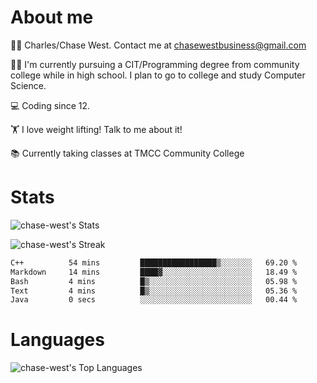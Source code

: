# About me
🙋‍♂️ Charles/Chase West. Contact me at chasewestbusiness@gmail.com

👨‍🎓 I'm currently pursuing a CIT/Programming degree from community college
while in high school. I plan to go to college and study Computer Science. 

💻 Coding since 12.

🏋️ I love weight lifting! Talk to me about it! 

📚 Currently taking classes at TMCC Community College 

# Stats 

![chase-west's Stats](https://github-readme-stats.vercel.app/api?username=chase-west&theme=prussian&show_icons=true&hide_border=false&count_private=true)


![chase-west's Streak](https://github-readme-streak-stats.herokuapp.com/?user=chase-west&theme=prussian&hide_border=false)

<!--START_SECTION:waka-->

```txt
C++          54 mins         █████████████████▒░░░░░░░   69.20 %
Markdown     14 mins         ████▓░░░░░░░░░░░░░░░░░░░░   18.49 %
Bash         4 mins          █▒░░░░░░░░░░░░░░░░░░░░░░░   05.98 %
Text         4 mins          █▒░░░░░░░░░░░░░░░░░░░░░░░   05.36 %
Java         0 secs          ░░░░░░░░░░░░░░░░░░░░░░░░░   00.44 %
```

<!--END_SECTION:waka-->


# Languages 
![chase-west's Top Languages](https://github-readme-stats.vercel.app/api/top-langs/?username=chase-west&theme=prussian&show_icons=true&hide_border=false&layout=compact)


